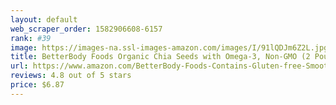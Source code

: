 ```yaml
---
layout: default 
﻿web_scraper_order: 1582906608-6157
rank: #39
image: https://images-na.ssl-images-amazon.com/images/I/91lQDJm6Z2L.jpg
title: BetterBody Foods Organic Chia Seeds with Omega-3, Non-GMO (2 Pound)
url: https://www.amazon.com/BetterBody-Foods-Contains-Gluten-free-Smoothies/dp/B00MPQ5ZOS/ref=zg_mw_grocery_39?_encoding=UTF8&psc=1&refRID=60J9MNPBBWB8RKQXQSF9
reviews: 4.8 out of 5 stars
price: $6.87 
---
```

